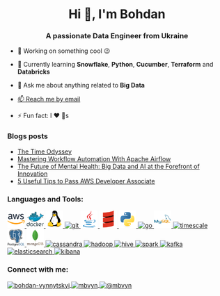 <h1 align="center">Hi 👋, I'm Bohdan</h1>
<h3 align="center">A passionate Data Engineer from Ukraine</h3>

- 🔭 Working on something cool :wink:

- 🌱 Currently learning **Snowflake**, **Python**, **Cucumber**, **Terraform** and **Databricks**

- 💬 Ask me about anything related to **Big Data**

- [📫 Reach me by email](mailto:m.bvynnytskyi@gmail.com)

- ⚡ Fun fact: I :heart: :dog:s
 
### Blogs posts
<!-- BLOG-POST-LIST:START -->
- [The Time Odyssey](https://mbvyn.medium.com/the-time-odyssey-a35940a01e37?source=rss-aefe58b8f16b------2)
- [Mastering Workflow Automation With Apache Airflow](https://mbvyn.medium.com/mastering-workflow-automation-with-apache-airflow-891b96fea34e?source=rss-aefe58b8f16b------2)
- [The Future of Mental Health: Big Data and AI at the Forefront of Innovation](https://mbvyn.medium.com/the-future-of-mental-health-big-data-and-ai-at-the-forefront-of-innovation-d3df2d91aa7d?source=rss-aefe58b8f16b------2)
- [5 Useful Tips to Pass AWS Developer Associate](https://mbvyn.medium.com/5-useful-tips-to-pass-aws-developer-associate-aad64626871c?source=rss-aefe58b8f16b------2)
<!-- BLOG-POST-LIST:END -->

<h3 align="left">Languages and Tools:</h3>
<p align="left"> 
  <a href="https://aws.amazon.com" target="_blank" rel="noreferrer"> 
    <img src="https://raw.githubusercontent.com/devicons/devicon/master/icons/amazonwebservices/amazonwebservices-original-wordmark.svg" alt="aws" title="AWS" width="40" height="40"/>
  </a>
  <a href="https://www.docker.com/" target="_blank" rel="noreferrer"> 
    <img src="https://raw.githubusercontent.com/devicons/devicon/master/icons/docker/docker-original-wordmark.svg" alt="docker" title="docker" width="40" height="40"/> 
  </a> 
  <a href="https://www.linux.org/" target="_blank" rel="noreferrer"> 
    <img src="https://raw.githubusercontent.com/devicons/devicon/master/icons/linux/linux-original.svg" alt="linux" title="linux"  width="40" height="40"/> 
  </a> 
  <a href="https://git-scm.com/" target="_blank" rel="noreferrer"> 
    <img src="https://www.vectorlogo.zone/logos/git-scm/git-scm-icon.svg" alt="git" title="git" width="40" height="40"/> 
  </a> 
  <a href="https://www.java.com" target="_blank" rel="noreferrer"> 
    <img src="https://raw.githubusercontent.com/devicons/devicon/master/icons/java/java-original.svg" alt="java" title="java" width="40" height="40"/> 
  </a> 
  <a href="https://www.scala-lang.org" target="_blank" rel="noreferrer"> 
    <img src="https://raw.githubusercontent.com/devicons/devicon/master/icons/scala/scala-original.svg" alt="scala" title="scala" width="40" height="40"/> 
  </a> 
  <a href="https://www.python.org" target="_blank" rel="noreferrer"> 
    <img src="https://raw.githubusercontent.com/devicons/devicon/master/icons/python/python-original.svg" alt="python" title="python" width="40" height="40"/> 
  </a>
  <a href="https://go.dev" target="_blank" rel="noreferrer"> 
    <img src="https://www.vectorlogo.zone/logos/golang/golang-icon.svg" alt="go" title="go" width="40" height="40"/> 
  </a>
  <a href="https://www.mysql.com/" target="_blank" rel="noreferrer"> 
    <img src="https://raw.githubusercontent.com/devicons/devicon/master/icons/mysql/mysql-original-wordmark.svg" alt="mysql" title="mysql" width="40" height="40"/> 
  </a> 
  <a href="https://www.timescale.com/" target="_blank" rel="noreferrer"> 
    <img src="https://github.com/simple-icons/simple-icons/blob/master/icons/timescale.svg" alt="timescale" title="timescale" width="40" height="40"/>
  </a>
  <a href="https://www.postgresql.org" target="_blank" rel="noreferrer"> 
    <img src="https://raw.githubusercontent.com/devicons/devicon/master/icons/postgresql/postgresql-original-wordmark.svg" alt="postgresql" title="postgresql" width="40" height="40"/>
  </a>
  <a href="https://www.mongodb.com/" target="_blank" rel="noreferrer"> 
    <img src="https://raw.githubusercontent.com/devicons/devicon/master/icons/mongodb/mongodb-original-wordmark.svg" alt="mongodb" title="mongodb" width="40" height="40"/> 
  </a> 
  <a href="https://cassandra.apache.org/" target="_blank" rel="noreferrer"> 
    <img src="https://www.vectorlogo.zone/logos/apache_cassandra/apache_cassandra-icon.svg" alt="cassandra" title="cassandra" width="40" height="40"/> 
  </a> 
  <a href="https://hadoop.apache.org/" target="_blank" rel="noreferrer"> 
    <img src="https://www.vectorlogo.zone/logos/apache_hadoop/apache_hadoop-icon.svg" alt="hadoop" title="hadoop" width="40" height="40"/> 
  </a> 
  <a href="https://hive.apache.org/" target="_blank" rel="noreferrer"> 
    <img src="https://www.vectorlogo.zone/logos/apache_hive/apache_hive-icon.svg" alt="hive" title="hive" width="40" height="40"/> 
  </a> 
  <a href="https://spark.apache.org/" target="_blank" rel="noreferrer"> 
    <img src="https://www.vectorlogo.zone/logos/apache_spark/apache_spark-ar21.svg" alt="spark" title="spark" width="40" height="40"/> 
  </a> 
  <a href="https://kafka.apache.org/" target="_blank" rel="noreferrer"> 
    <img src="https://www.vectorlogo.zone/logos/apache_kafka/apache_kafka-icon.svg" alt="kafka" title="kafka" width="40" height="40"/> 
  </a> 
  <a href="https://www.elastic.co" target="_blank" rel="noreferrer"> 
    <img src="https://www.vectorlogo.zone/logos/elastic/elastic-icon.svg" alt="elasticsearch" title="elasticsearch" width="40" height="40"/> 
  </a> 
  <a href="https://www.elastic.co/kibana" target="_blank" rel="noreferrer"> 
    <img src="https://www.vectorlogo.zone/logos/elasticco_kibana/elasticco_kibana-icon.svg" alt="kibana" title="kibana" width="40" height="40"/> 
  </a>    
</p>

<h3 align="left">Connect with me:</h3>
<p align="left">
  </a>
  <a href="https://linkedin.com/in/mbvyn" target="blank"><img align="center" src="https://raw.githubusercontent.com/rahuldkjain/github-profile-readme-generator/master/src/images/icons/Social/linked-in-alt.svg" alt="bohdan-vynnytskyi" height="30" width="40" />
  </a>
<a href="https://twitter.com/mbvyn" target="blank">
  <img align="center" src="https://raw.githubusercontent.com/rahuldkjain/github-profile-readme-generator/master/src/images/icons/Social/twitter.svg" alt="mbvyn" height="30" width="40" />
  </a>
<a href="https://medium.com/@mbvyn" target="blank">
  <img align="center" src="https://www.vectorlogo.zone/logos/medium/medium-tile.svg" alt="@mbvyn" height="30" width="30" />
</p>






